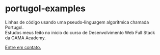 # portugol-examples
Linhas de código usando uma pseudo-linguagem algorítmica chamada Portugol.<br>
Estudos meus feito no inicio do curso de Desenvolvimento Web Full Stack da GAMA Academy.


<a href="https://www.linkedin.com/in/alyce-monteiro/">Entre em contato.</a>
